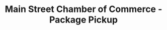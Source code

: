 ---
title: "Main Street Chamber of Commerce - Package Pickup"
url: /lake-buena-vista/main-street-chamber-of-commerce-package-pickup/
shop: gift
---
